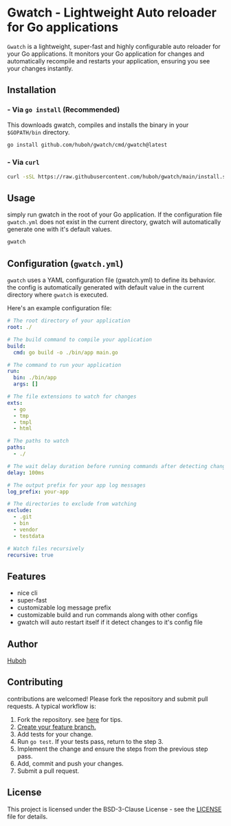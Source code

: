 # Gwatch - Lightweight Auto reloader for Go applications

`Gwatch` is a lightweight, super-fast and highly configurable auto reloader for your Go applications. It monitors your Go application for changes and automatically recompile and restarts your application, ensuring you see your changes instantly.

## Installation

### - Via `go install` (Recommended)

This downloads gwatch, compiles and installs the binary in your `$GOPATH/bin` directory.

```bash
go install github.com/huboh/gwatch/cmd/gwatch@latest
```

### - Via `curl`

```bash
curl -sSL https://raw.githubusercontent.com/huboh/gwatch/main/install.sh | sh
```

## Usage

simply run gwatch in the root of your Go application. If the configuration file `gwatch.yml` does not exist in the current directory, gwatch will automatically generate one with it's default values.

```bash
gwatch
```

## Configuration (`gwatch.yml`)

`gwatch` uses a YAML configuration file (gwatch.yml) to define its behavior. the config is automatically generated with default value in the current directory where `gwatch` is executed.

Here's an example configuration file:

```yaml
# The root directory of your application
root: ./

# The build command to compile your application
build:
  cmd: go build -o ./bin/app main.go

# The command to run your application
run:
  bin: ./bin/app
  args: []

# The file extensions to watch for changes
exts:
  - go
  - tmp
  - tmpl
  - html

# The paths to watch
paths:
  - ./

# The wait delay duration before running commands after detecting changes
delay: 100ms

# The output prefix for your app log messages
log_prefix: your-app

# The directories to exclude from watching
exclude:
  - .git
  - bin
  - vendor
  - testdata

# Watch files recursively
recursive: true
```

## Features

- nice cli
- super-fast
- customizable log message prefix
- customizable build and run commands along with other configs
- gwatch will auto restart itself if it detect changes to it's config file

## Author

[Huboh](https://huboh.vercel.app/)

## Contributing

contributions are welcomed! Please fork the repository and submit pull requests. A typical workflow is:

1. Fork the repository. see [here]((http://blog.campoy.cat/2014/03/github-and-go-forking-pull-requests-and.html)) for tips.
2. [Create your feature branch.](http://learn.github.com/p/branching.html)
3. Add tests for your change.
4. Run `go test`. If your tests pass, return to the step 3.
5. Implement the change and ensure the steps from the previous step pass.
6. Add, commit and push your changes.
7. Submit a pull request.

## License

This project is licensed under the BSD-3-Clause License - see the [LICENSE](https://github.com/huboh/gwatch/blob/main/LICENCE) file for details.
